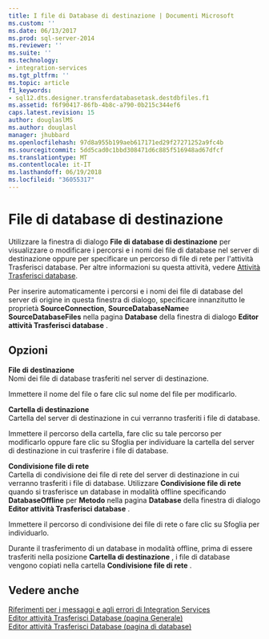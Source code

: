 ```yaml
---
title: I file di Database di destinazione | Documenti Microsoft
ms.custom: ''
ms.date: 06/13/2017
ms.prod: sql-server-2014
ms.reviewer: ''
ms.suite: ''
ms.technology:
- integration-services
ms.tgt_pltfrm: ''
ms.topic: article
f1_keywords:
- sql12.dts.designer.transferdatabasetask.destdbfiles.f1
ms.assetid: f6f90417-86fb-4b8c-a790-0b215c344ef6
caps.latest.revision: 15
author: douglaslMS
ms.author: douglasl
manager: jhubbard
ms.openlocfilehash: 97d8a955b199aeb617171ed29f27271252a9fc4b
ms.sourcegitcommit: 5dd5cad0c1bbd308471d6c885f516948ad67dfcf
ms.translationtype: MT
ms.contentlocale: it-IT
ms.lasthandoff: 06/19/2018
ms.locfileid: "36055317"
---
```

# <a name="destination-database-files"></a>File di database di destinazione
  Utilizzare la finestra di dialogo **File di database di destinazione** per visualizzare o modificare i percorsi e i nomi dei file di database nel server di destinazione oppure per specificare un percorso di file di rete per l'attività Trasferisci database. Per altre informazioni su questa attività, vedere [Attività Trasferisci database](control-flow/transfer-database-task.md).  
  
 Per inserire automaticamente i percorsi e i nomi dei file di database del server di origine in questa finestra di dialogo, specificare innanzitutto le proprietà **SourceConnection**, **SourceDatabaseName**e **SourceDatabaseFiles** nella pagina **Database** della finestra di dialogo **Editor attività Trasferisci database** .  
  
## <a name="options"></a>Opzioni  
 **File di destinazione**  
 Nomi dei file di database trasferiti nel server di destinazione.  
  
 Immettere il nome del file o fare clic sul nome del file per modificarlo.  
  
 **Cartella di destinazione**  
 Cartella del server di destinazione in cui verranno trasferiti i file di database.  
  
 Immettere il percorso della cartella, fare clic su tale percorso per modificarlo oppure fare clic su Sfoglia per individuare la cartella del server di destinazione in cui trasferire i file di database.  
  
 **Condivisione file di rete**  
 Cartella di condivisione dei file di rete del server di destinazione in cui verranno trasferiti i file di database. Utilizzare **Condivisione file di rete** quando si trasferisce un database in modalità offline specificando **DatabaseOffline** per **Metodo** nella pagina **Database** della finestra di dialogo **Editor attività Trasferisci database** .  
  
 Immettere il percorso di condivisione dei file di rete o fare clic su Sfoglia per individuarlo.  
  
 Durante il trasferimento di un database in modalità offline, prima di essere trasferiti nella posizione **Cartella di destinazione** , i file di database vengono copiati nella cartella **Condivisione file di rete** .  
  
## <a name="see-also"></a>Vedere anche  
 [Riferimenti per i messaggi e agli errori di Integration Services](../../2014/integration-services/integration-services-error-and-message-reference.md)   
 [Editor attività Trasferisci Database &#40;pagina Generale&#41;](general-page-of-integration-services-designers-options.md)   
 [Editor attività Trasferisci Database &#40;pagina di database&#41;](../../2014/integration-services/transfer-database-task-editor-databases-page.md)  
  
  